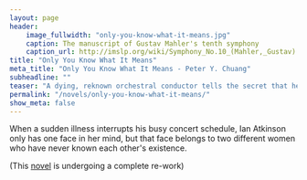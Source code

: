 ```yaml
---
layout: page
header:
    image_fullwidth: "only-you-know-what-it-means.jpg"
    caption: The manuscript of Gustav Mahler's tenth symphony
    caption_url: http://imslp.org/wiki/Symphony_No.10_(Mahler,_Gustav)
title: "Only You Know What It Means"
meta_title: "Only You Know What It Means - Peter Y. Chuang"
subheadline: ""
teaser: "A dying, reknown orchestral conductor tells the secret that he has been unable to tell..."
permalink: "/novels/only-you-know-what-it-means/"
show_meta: false
---
```

When a sudden illness interrupts his busy concert schedule, Ian Atkinson only has one face in her mind, but that face belongs to two different women who have never known each other's existence.

(This [novel][1] is undergoing a complete re-work)

[1]:/novels
